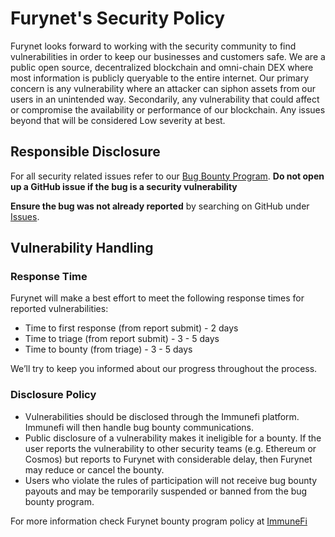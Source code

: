 # Furynet's Security Policy

Furynet looks forward to working with the security community to find vulnerabilities in order to keep our businesses and customers safe.  We are a public open source, decentralized blockchain and omni-chain DEX where most information is publicly queryable to the entire internet.  Our primary concern is any vulnerability where an attacker can siphon assets from our users in an unintended way.  Secondarily, any vulnerability that could affect or compromise the availability or performance of our blockchain.  Any issues beyond that will be considered Low severity at best.

## Responsible Disclosure

For all security related issues refer to our [Bug Bounty Program](https://immunefi.com/bounty/furynet/). **Do not open up a GitHub issue if the bug is a security vulnerability**

**Ensure the bug was not already reported** by searching on GitHub under [Issues](https://github.com/Furynet/furynode/issues).

## Vulnerability Handling

### Response Time

Furynet will make a best effort to meet the following response times for reported vulnerabilities:

* Time to first response (from report submit) - 2 days
* Time to triage (from report submit) - 3 - 5 days
* Time to bounty (from triage) - 3 - 5 days

We’ll try to keep you informed about our progress throughout the process.

### Disclosure Policy

* Vulnerabilities should be disclosed through the Immunefi platform. Immunefi will then handle bug bounty communications.
* Public disclosure of a vulnerability makes it ineligible for a bounty. If the user reports the vulnerability to other security teams (e.g. Ethereum or Cosmos) but reports to Furynet with considerable delay, then Furynet may reduce or cancel the bounty.
* Users who violate the rules of participation will not receive bug bounty payouts and may be temporarily suspended or banned from the bug bounty program.

For more information check Furynet bounty program policy at [ImmuneFi](https://immunefi.com/bounty/furynet/)
